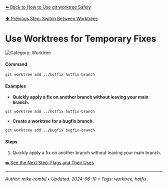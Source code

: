 [⬅️ Back to How to Use git worktree Safely](./how-to-use-git-worktree-safely.md)

[⬆️ Previous Step: Switch Between Worktrees](./switch-between-worktrees.md)

# Use Worktrees for Temporary Fixes


![Category: Worktree](https://img.shields.io/badge/Category-Worktree-blue)

#### Command
```sh
git worktree add ../hotfix hotfix-branch
```

#### Examples
- **Quickly apply a fix on another branch without leaving your main branch.** 

 ```sh
git worktree add ../hotfix hotfix-branch 
 ```
- **Create a worktree for a bugfix branch.** 

 ```sh
git worktree add ../bugfix bugfix-branch 
 ```


#### Steps
1. Quickly apply a fix on another branch without leaving your main branch.


[➡️ See the Next Step: Flags and Their Uses](./flags-and-their-uses.md)

---

_Author: mike-rambil • Updated: 2024-06-10 • Tags: worktree, hotfix_
